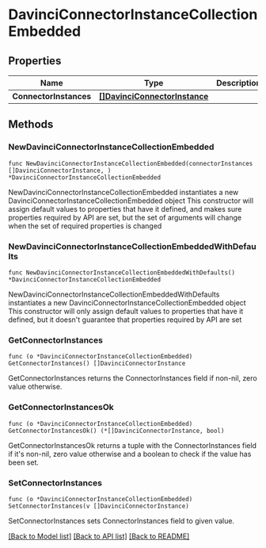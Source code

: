# DavinciConnectorInstanceCollectionEmbedded

## Properties

Name | Type | Description | Notes
------------ | ------------- | ------------- | -------------
**ConnectorInstances** | [**[]DavinciConnectorInstance**](DavinciConnectorInstance.md) |  | 

## Methods

### NewDavinciConnectorInstanceCollectionEmbedded

`func NewDavinciConnectorInstanceCollectionEmbedded(connectorInstances []DavinciConnectorInstance, ) *DavinciConnectorInstanceCollectionEmbedded`

NewDavinciConnectorInstanceCollectionEmbedded instantiates a new DavinciConnectorInstanceCollectionEmbedded object
This constructor will assign default values to properties that have it defined,
and makes sure properties required by API are set, but the set of arguments
will change when the set of required properties is changed

### NewDavinciConnectorInstanceCollectionEmbeddedWithDefaults

`func NewDavinciConnectorInstanceCollectionEmbeddedWithDefaults() *DavinciConnectorInstanceCollectionEmbedded`

NewDavinciConnectorInstanceCollectionEmbeddedWithDefaults instantiates a new DavinciConnectorInstanceCollectionEmbedded object
This constructor will only assign default values to properties that have it defined,
but it doesn't guarantee that properties required by API are set

### GetConnectorInstances

`func (o *DavinciConnectorInstanceCollectionEmbedded) GetConnectorInstances() []DavinciConnectorInstance`

GetConnectorInstances returns the ConnectorInstances field if non-nil, zero value otherwise.

### GetConnectorInstancesOk

`func (o *DavinciConnectorInstanceCollectionEmbedded) GetConnectorInstancesOk() (*[]DavinciConnectorInstance, bool)`

GetConnectorInstancesOk returns a tuple with the ConnectorInstances field if it's non-nil, zero value otherwise
and a boolean to check if the value has been set.

### SetConnectorInstances

`func (o *DavinciConnectorInstanceCollectionEmbedded) SetConnectorInstances(v []DavinciConnectorInstance)`

SetConnectorInstances sets ConnectorInstances field to given value.



[[Back to Model list]](../README.md#documentation-for-models) [[Back to API list]](../README.md#documentation-for-api-endpoints) [[Back to README]](../README.md)


